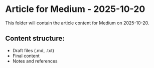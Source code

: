# Article for Medium - 2025-10-20

This folder will contain the article content for Medium on 2025-10-20.

## Content structure:
- Draft files (.md, .txt)
- Final content
- Notes and references
